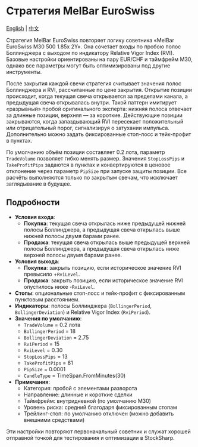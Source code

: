 # Стратегия MelBar EuroSwiss
[English](README.md) | [中文](README_cn.md)

Стратегия MelBar EuroSwiss повторяет логику советника «MelBar EuroSwiss M30 500 1.85x 2Y». Она сочетает входы по пробою полос Боллинджера с выходом по индикатору Relative Vigor Index (RVI). Базовые настройки ориентированы на пару EUR/CHF и таймфрейм M30, однако все параметры могут быть оптимизированы под другие инструменты.

После закрытия каждой свечи стратегия считывает значения полос Боллинджера и RVI, рассчитанные по цене закрытия. Открытие позиции происходит, когда текущая свеча открывается за пределами канала, а предыдущая свеча открывалась внутри. Такой паттерн имитирует «разрывный» пробой оригинального эксперта: нижняя полоса отвечает за длинные позиции, верхняя — за короткие. Действующие позиции закрываются, когда запаздывающий RVI пересекает положительный или отрицательный порог, сигнализируя о затухании импульса. Дополнительно можно задать фиксированные стоп-лосс и тейк-профит в пунктах.

По умолчанию объём позиции составляет 0.2 лота, параметр `TradeVolume` позволяет гибко менять размер. Значения `StopLossPips` и `TakeProfitPips` задаются в пунктах и конвертируются в ценовое отклонение через параметр `PipSize` при запуске защиты позиции. Все расчёты выполняются только по закрытым свечам, что исключает заглядывание в будущее.

## Подробности
- **Условия входа**:
  - **Покупка**: текущая свеча открылась ниже предыдущей нижней полосы Боллинджера, а предыдущая свеча открылась выше нижней полосы двумя барами ранее.
  - **Продажа**: текущая свеча открылась выше предыдущей верхней полосы Боллинджера, а предыдущая свеча открылась ниже верхней полосы двумя барами ранее.
- **Условия выхода**:
  - **Покупка**: закрыть позицию, если историческое значение RVI превысило +`RviLevel`.
  - **Продажа**: закрыть позицию, если историческое значение RVI опустилось ниже -`RviLevel`.
- **Стопы**: опциональные стоп-лосс и тейк-профит с фиксированным пунктовым расстоянием.
- **Индикаторы**: полосы Боллинджера (`BollingerPeriod`, `BollingerDeviation`) и Relative Vigor Index (`RviPeriod`).
- **Значения по умолчанию**:
  - `TradeVolume` = 0.2 лота
  - `BollingerPeriod` = 18
  - `BollingerDeviation` = 2.75
  - `RviPeriod` = 15
  - `RviLevel` = 0.30
  - `StopLossPips` = 13
  - `TakeProfitPips` = 61
  - `PipSize` = 0.0001
  - `CandleType` = TimeSpan.FromMinutes(30)
- **Примечания**:
  - Категория: пробой с элементами разворота
  - Направление: длинные и короткие сделки
  - Таймфрейм: внутридневной (по умолчанию M30)
  - Уровень риска: средний благодаря фиксированным стопам
  - Трейлинг-стоп: по умолчанию отключен (можно добавить внешними средствами)

Эти настройки повторяют первоначальный советник и служат хорошей отправной точкой для тестирования и оптимизации в StockSharp.
